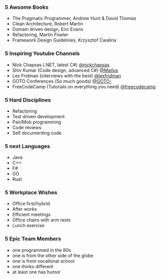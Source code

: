 ### 5 Awsome Books

- The Pragmatic Programmer, Andrew Hunt & David Thomas
- Clean Architecture, Robert Martin
- Domain driven design, Eric Evans
- Refactoring, Martin Fowler
- Framework Design Guidelines, Krzysztof Cwalina

### 5 Inspiring Youtube Channels

- Nick Chapsas (.NET, latest C#) [@nickchapsas](https://www.youtube.com/@nickchapsas)
- Shiv Kumar (Code design, advanced C#) [@Matlus](https://www.youtube.com/@Matlus)
- Lex Fridman (interviews with the best) [@lexfridman](https://youtube.com/@lexfridman)
- GOTO Conferences (So much goods) [@GOTO-](https://www.youtube.com/@GOTO-)
- FreeCodeCamp (Tutorials on everything you need) [@freecodecamp](https://www.youtube.com/@freecodecamp)

### 5 Hard Disciplines

- Refactoring
- Test driven development
- Pair/Mob programming
- Code reviews
- Self documenting code

### 5 next Languages

- Java
- C++
- F#
- GO
- Rust

### 5 Workplace Wishes

- Office first/hybrid
- After works
- Efficient meetings
- Office chairs with arm rests
- Lunch exercise

### 5 Epic Team Members

- one programmed in the 80s
- one is from the other side of the globe
- one is from vocational school
- one thinks different
- at least one has humor
